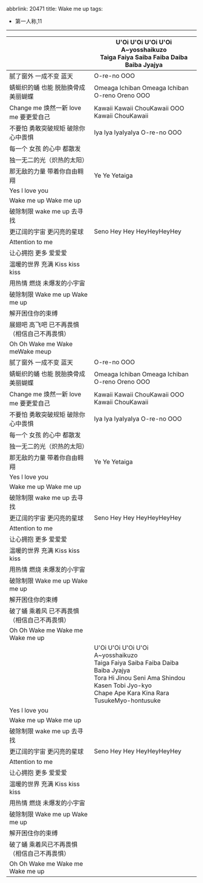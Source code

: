 abbrlink: 20471
title: Wake me up
tags:
  - 第一人称,11
---
|      |U'Oi U'Oi U'Oi U'Oi<br>A~yosshaikuzo<br>Taiga Faiya Saiba Faiba Daiba Baiba Jyajya|
|--|--|
|腻了窗外 一成不变 蓝天|O-re-no OOO|
|蜻蜓织的蛹 也能 脱胎换骨成 美丽蝴蝶|Omeaga Ichiban Omeaga Ichiban O-reno Oreno OOO|
|Change me 焕然一新 love me 要更爱自己|Kawaii Kawaii ChouKawaii OOO Kawaii ChouKawaii|
|不要怕 勇敢突破规矩 破除你心中畏惧|Iya Iya IyaIyaIya O-re-no OOO|
|每一个 女孩 的心中 都散发|      |
|独一无二的光（炽热的太阳）|      |
|那无敌的力量 带着你自由翱翔|Ye Ye Yetaiga|
|Yes l love you|      |
|Wake me up Wake me up|      |
|破除制限 wake me up 去寻找|      |
|更辽阔的宇宙 更闪亮的星球|Seno Hey Hey HeyHeyHeyHey|
|Attention to me|      |
|让心拥抱 更多 爱爱爱|      |
|温暖的世界 充满 Kiss kiss kiss|      |
|用热情 燃烧 未爆发的小宇宙|      |
|破除制限 Wake me up Wake me up|      |
|解开困住你的束缚|      |
|展翅吧 高飞吧 已不再畏惧（相信自己不再畏惧）|      |
|Oh Oh Wake me Wake meWake meup|      |
|腻了窗外 一成不变 蓝天|O-re-no OOO|
|蜻蜓织的蛹 也能 脱胎换骨成 美丽蝴蝶|Omeaga Ichiban Omeaga Ichiban O-reno Oreno OOO|
|Change me 焕然一新 love me 要更爱自己|Kawaii Kawaii ChouKawaii OOO Kawaii ChouKawaii|
|不要怕 勇敢突破规矩 破除你心中畏惧|Iya Iya IyaIyaIya O-re-no OOO|
|每一个 女孩 的心中 都散发|      |
|独一无二的光（炽热的太阳）|      |
|那无敌的力量 带着你自由翱翔|Ye Ye Yetaiga|
|Yes l love you|      |
|Wake me up Wake me up|      |
|破除制限 wake me up 去寻找|      |
|更辽阔的宇宙 更闪亮的星球|Seno Hey Hey HeyHeyHeyHey|
|Attention to me|      |
|让心拥抱 更多 爱爱爱|      |
|温暖的世界 充满 Kiss kiss kiss|      |
|用热情 燃烧 未爆发的小宇宙|      |
|破除制限 Wake me up Wake me up|      |
|解开困住你的束缚|      |
|破了蛹 乘着风 已不再畏惧（相信自己不再畏惧）|      |
|Oh Oh Wake me Wake me Wake me up|      |
|      |U'Oi U'Oi U'Oi U'Oi<br>A~yosshaikuzo<br>Taiga Faiya Saiba Faiba Daiba Baiba Jyajya<br>Tora Hi Jinou Seni Ama Shindou Kasen Tobi Jyo-kyo<br>Chape Ape Kara Kina Rara TusukeMyo-hontusuke|
|Yes l love you|      |
|Wake me up Wake me up|      |
|破除制限 wake me up 去寻找|      |
|更辽阔的宇宙 更闪亮的星球|Seno Hey Hey HeyHeyHeyHey|
|Attention to me|      |
|让心拥抱 更多 爱爱爱|      |
|温暖的世界 充满 Kiss kiss kiss|      |
|用热情 燃烧 未爆发的小宇宙|      |
|破除制限 Wake me up Wake me up|      |
|解开困住你的束缚|      |
|破了蛹 乘着风已不再畏惧（相信自己不再畏惧）|      |
|Oh Oh Wake me Wake me Wake me up|      |
